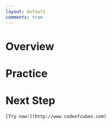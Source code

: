 ```yaml
---
layout: default
comments: true
---
```


# [](#header-1)Overview

# [](#header-1)Practice

# [](#header-1)Next Step


```
[Try now!](http://www.codeofcubes.com)
```
